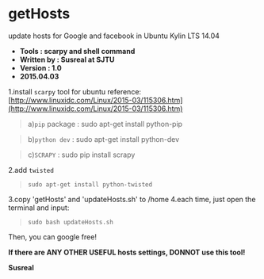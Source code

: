 # getHosts
update hosts for Google and facebook in Ubuntu Kylin LTS 14.04
- **Tools : scarpy and shell command**
- **Written by : Susreal at SJTU**
- **Version : 1.0**
- **2015.04.03**


1.install `scarpy` tool for ubuntu
reference: [http://www.linuxidc.com/Linux/2015-03/115306.htm](http://www.linuxidc.com/Linux/2015-03/115306.htm)
> a)`pip` package : sudo apt-get install python-pip

> b)`python dev` : sudo apt-get install python-dev

> c)`SCRAPY` : sudo pip install scrapy

2.add `twisted`
> `sudo apt-get install python-twisted`

3.copy 'getHosts' and 'updateHosts.sh' to /home
4.each time, just open the terminal and input:
> `sudo bash updateHosts.sh`
    
Then, you can google free!

**If there are ANY OTHER USEFUL hosts settings, DONNOT use this tool!**

**Susreal**
